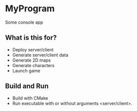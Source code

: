 # MyProgram
Some console app


## What is this for?
* Deploy server/client
* Generate server/client data
* Generate 2D maps
* Generate characters
* Launch game


## Build and Run
* Build with CMake
* Run executable with or without arguments <server/client>. 